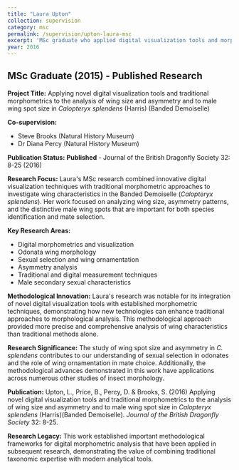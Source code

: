 ```yaml
---
title: "Laura Upton"
collection: supervision
category: msc
permalink: /supervision/upton-laura-msc
excerpt: 'MSc graduate who applied digital visualization tools and morphometrics to analyze wing characteristics in Calopteryx splendens.'
year: 2016
---
```


## MSc Graduate (2015) - Published Research

**Project Title:** Applying novel digital visualization tools and traditional morphometrics to the analysis of wing size and asymmetry and to male wing spot size in *Calopteryx splendens* (Harris) (Banded Demoiselle)

**Co-supervision:** 
- Steve Brooks (Natural History Museum)
- Dr Diana Percy (Natural History Museum)

**Publication Status:** **Published** - Journal of the British Dragonfly Society 32: 8-25 (2016)

**Research Focus:**
Laura's MSc research combined innovative digital visualization techniques with traditional morphometric approaches to investigate wing characteristics in the Banded Demoiselle (*Calopteryx splendens*). Her work focused on analyzing wing size, asymmetry patterns, and the distinctive male wing spots that are important for both species identification and mate selection.

**Key Research Areas:**
- Digital morphometrics and visualization
- Odonata wing morphology
- Sexual selection and wing ornamentation
- Asymmetry analysis
- Traditional and digital measurement techniques
- Male secondary sexual characteristics

**Methodological Innovation:**
Laura's research was notable for its integration of novel digital visualization tools with established morphometric techniques, demonstrating how new technologies can enhance traditional approaches to morphological analysis. This methodological approach provided more precise and comprehensive analysis of wing characteristics than traditional methods alone.

**Research Significance:**
The study of wing spot size and asymmetry in *C. splendens* contributes to our understanding of sexual selection in odonates and the role of wing ornamentation in mate choice. Additionally, the methodological advances demonstrated in this work have applications across numerous other studies of insect morphology.

**Publication:**
Upton, L., Price, B., Percy, D. & Brooks, S. (2016) Applying novel digital visualization tools and traditional morphometrics to the analysis of wing size and asymmetry and to male wing spot size in *Calopteryx splendens* (Harris)(Banded Demoiselle). *Journal of the British Dragonfly Society* 32: 8-25.

**Research Legacy:**
This work established important methodological frameworks for digital morphometric analysis that have been applied in subsequent research, demonstrating the value of combining traditional taxonomic expertise with modern analytical tools.
